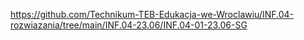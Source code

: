 https://github.com/Technikum-TEB-Edukacja-we-Wroclawiu/INF.04-rozwiazania/tree/main/INF.04-23.06/INF.04-01-23.06-SG
